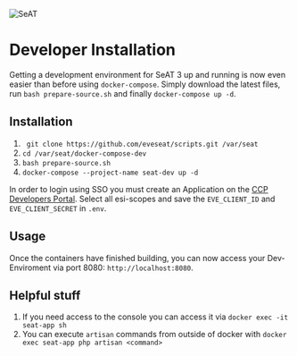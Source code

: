 ![SeAT](https://i.imgur.com/aPPOxSK.png)

# Developer Installation

Getting a development environment for SeAT 3 up and running is now even easier than before using `docker-compose`. Simply download the latest files, run `bash prepare-source.sh` and finally `docker-compose up -d`.

## Installation

1. ` git clone https://github.com/eveseat/scripts.git /var/seat`
2. `cd /var/seat/docker-compose-dev`
3. `bash prepare-source.sh`
4. `docker-compose --project-name seat-dev up -d`

In order to login using SSO you must create an Application on the 
[CCP Developers Portal](https://developers.eveonline.com/). Select all esi-scopes and save the `EVE_CLIENT_ID` and `EVE_CLIENT_SECRET` in `.env`.

## Usage

Once the containers have finished building, you can now access your Dev-Enviroment via port 8080: `http://localhost:8080`.

## Helpful stuff

1. If you need access to the console you can access it via `docker exec -it seat-app sh`
2. You can execute `artisan` commands from outside of docker with `docker exec seat-app php artisan <command>`
